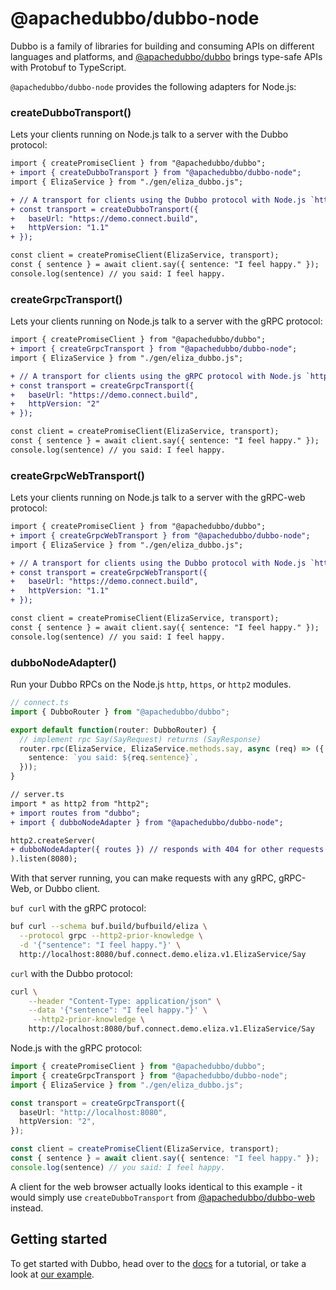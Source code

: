 # @apachedubbo/dubbo-node

Dubbo is a family of libraries for building and consuming APIs on different languages and platforms, and 
[@apachedubbo/dubbo](https://www.npmjs.com/package/@apachedubbo/dubbo) brings type-safe APIs with Protobuf to 
TypeScript.

`@apachedubbo/dubbo-node` provides the following adapters for Node.js:

### createDubboTransport()

Lets your clients running on Node.js talk to a server with the Dubbo protocol:

```diff
import { createPromiseClient } from "@apachedubbo/dubbo";
+ import { createDubboTransport } from "@apachedubbo/dubbo-node";
import { ElizaService } from "./gen/eliza_dubbo.js";

+ // A transport for clients using the Dubbo protocol with Node.js `http` module
+ const transport = createDubboTransport({
+   baseUrl: "https://demo.connect.build",
+   httpVersion: "1.1"
+ });

const client = createPromiseClient(ElizaService, transport);
const { sentence } = await client.say({ sentence: "I feel happy." });
console.log(sentence) // you said: I feel happy.
```

### createGrpcTransport()

Lets your clients running on Node.js talk to a server with the gRPC protocol:

```diff
import { createPromiseClient } from "@apachedubbo/dubbo";
+ import { createGrpcTransport } from "@apachedubbo/dubbo-node";
import { ElizaService } from "./gen/eliza_dubbo.js";

+ // A transport for clients using the gRPC protocol with Node.js `http2` module
+ const transport = createGrpcTransport({
+   baseUrl: "https://demo.connect.build",
+   httpVersion: "2"
+ });

const client = createPromiseClient(ElizaService, transport);
const { sentence } = await client.say({ sentence: "I feel happy." });
console.log(sentence) // you said: I feel happy.
```

### createGrpcWebTransport()

Lets your clients running on Node.js talk to a server with the gRPC-web protocol:

```diff
import { createPromiseClient } from "@apachedubbo/dubbo";
+ import { createGrpcWebTransport } from "@apachedubbo/dubbo-node";
import { ElizaService } from "./gen/eliza_dubbo.js";

+ // A transport for clients using the Dubbo protocol with Node.js `http` module
+ const transport = createGrpcWebTransport({
+   baseUrl: "https://demo.connect.build",
+   httpVersion: "1.1"
+ });

const client = createPromiseClient(ElizaService, transport);
const { sentence } = await client.say({ sentence: "I feel happy." });
console.log(sentence) // you said: I feel happy.
```


### dubboNodeAdapter()

Run your Dubbo RPCs on the Node.js `http`, `https`, or `http2` modules.

```ts
// connect.ts
import { DubboRouter } from "@apachedubbo/dubbo";

export default function(router: DubboRouter) {
  // implement rpc Say(SayRequest) returns (SayResponse)
  router.rpc(ElizaService, ElizaService.methods.say, async (req) => ({
    sentence: `you said: ${req.sentence}`,
  }));
}
```

```diff
// server.ts
import * as http2 from "http2";
+ import routes from "dubbo";
+ import { dubboNodeAdapter } from "@apachedubbo/dubbo-node";

http2.createServer(
+ dubboNodeAdapter({ routes }) // responds with 404 for other requests
).listen(8080);
```


With that server running, you can make requests with any gRPC, gRPC-Web, or Dubbo client.

`buf curl` with the gRPC protocol:

```bash
buf curl --schema buf.build/bufbuild/eliza \
  --protocol grpc --http2-prior-knowledge \
  -d '{"sentence": "I feel happy."}' \
  http://localhost:8080/buf.connect.demo.eliza.v1.ElizaService/Say
```

`curl` with the Dubbo protocol:

```bash
curl \
    --header "Content-Type: application/json" \
    --data '{"sentence": "I feel happy."}' \
     --http2-prior-knowledge \
    http://localhost:8080/buf.connect.demo.eliza.v1.ElizaService/Say
```

Node.js with the gRPC protocol:

```ts
import { createPromiseClient } from "@apachedubbo/dubbo";
import { createGrpcTransport } from "@apachedubbo/dubbo-node";
import { ElizaService } from "./gen/eliza_dubbo.js";

const transport = createGrpcTransport({
  baseUrl: "http://localhost:8080",
  httpVersion: "2",
});

const client = createPromiseClient(ElizaService, transport);
const { sentence } = await client.say({ sentence: "I feel happy." });
console.log(sentence) // you said: I feel happy.
```

A client for the web browser actually looks identical to this example - it would
simply use `createDubboTransport` from [@apachedubbo/dubbo-web](https://www.npmjs.com/package/@apachedubbo/dubbo-web) 
instead.


## Getting started

To get started with Dubbo, head over to the [docs](https://cn.dubbo.apache.org/zh-cn/overview/quickstart/) 
for a tutorial, or take a look at [our example](https://github.com/apache/dubbo-js/tree/dubbo3/example/). 
